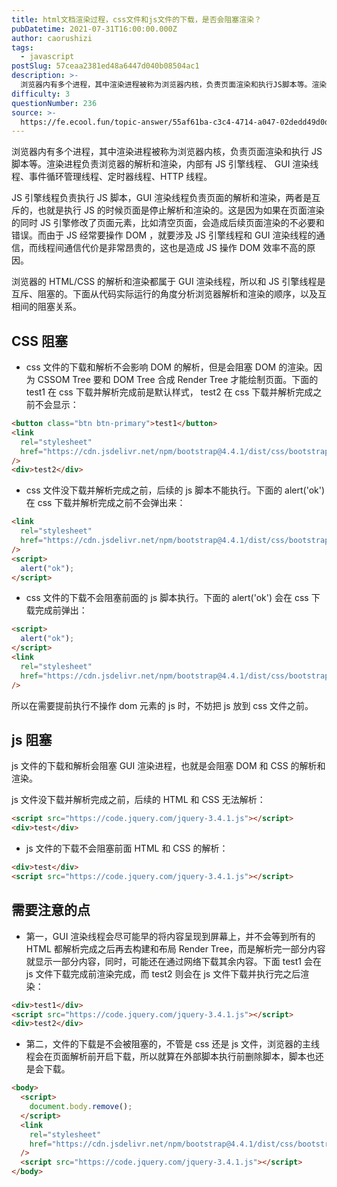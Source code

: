 ```yaml
---
title: html文档渲染过程，css文件和js文件的下载，是否会阻塞渲染？
pubDatetime: 2021-07-31T16:00:00.000Z
author: caorushizi
tags:
  - javascript
postSlug: 57ceaa2381ed48a6447d040b08504ac1
description: >-
  浏览器内有多个进程，其中渲染进程被称为浏览器内核，负责页面渲染和执行JS脚本等。渲染进程负责浏览器的解析和渲染，内部有JS引擎线程、GUI渲染线程、事件循环管理线程、定时器线程、HTTP线程。JS引擎
difficulty: 3
questionNumber: 236
source: >-
  https://fe.ecool.fun/topic-answer/55af61ba-c3c4-4714-a047-02dedd49d0df?orderBy=updateTime&order=desc&tagId=10
---
```


浏览器内有多个进程，其中渲染进程被称为浏览器内核，负责页面渲染和执行 JS 脚本等。渲染进程负责浏览器的解析和渲染，内部有 JS 引擎线程、 GUI 渲染线程、事件循环管理线程、定时器线程、HTTP 线程。

JS 引擎线程负责执行 JS 脚本，GUI 渲染线程负责页面的解析和渲染，两者是互斥的，也就是执行 JS 的时候页面是停止解析和渲染的。这是因为如果在页面渲染的同时 JS 引擎修改了页面元素，比如清空页面，会造成后续页面渲染的不必要和错误。而由于 JS 经常要操作 DOM ，就要涉及 JS 引擎线程和 GUI 渲染线程的通信，而线程间通信代价是非常昂贵的，这也是造成 JS 操作 DOM 效率不高的原因。

浏览器的 HTML/CSS 的解析和渲染都属于 GUI 渲染线程，所以和 JS 引擎线程是互斥、阻塞的。下面从代码实际运行的角度分析浏览器解析和渲染的顺序，以及互相间的阻塞关系。

## CSS 阻塞

- css 文件的下载和解析不会影响 DOM 的解析，但是会阻塞 DOM 的渲染。因为 CSSOM Tree 要和 DOM Tree 合成 Render Tree 才能绘制页面。下面的 test1 在 css 下载并解析完成前是默认样式， test2 在 css 下载并解析完成之前不会显示：

```html
<button class="btn btn-primary">test1</button>
<link
  rel="stylesheet"
  href="https://cdn.jsdelivr.net/npm/bootstrap@4.4.1/dist/css/bootstrap.min.css"
/>
<div>test2</div>
```

- css 文件没下载并解析完成之前，后续的 js 脚本不能执行。下面的 alert('ok') 在 css 下载并解析完成之前不会弹出来：

```html
<link
  rel="stylesheet"
  href="https://cdn.jsdelivr.net/npm/bootstrap@4.4.1/dist/css/bootstrap.min.css"
/>
<script>
  alert("ok");
</script>
```

- css 文件的下载不会阻塞前面的 js 脚本执行。下面的 alert('ok') 会在 css 下载完成前弹出：

```html
<script>
  alert("ok");
</script>
<link
  rel="stylesheet"
  href="https://cdn.jsdelivr.net/npm/bootstrap@4.4.1/dist/css/bootstrap.min.css"
/>
```

所以在需要提前执行不操作 dom 元素的 js 时，不妨把 js 放到 css 文件之前。

## js 阻塞

js 文件的下载和解析会阻塞 GUI 渲染进程，也就是会阻塞 DOM 和 CSS 的解析和渲染。

js 文件没下载并解析完成之前，后续的 HTML 和 CSS 无法解析：

```html
<script src="https://code.jquery.com/jquery-3.4.1.js"></script>
<div>test</div>
```

- js 文件的下载不会阻塞前面 HTML 和 CSS 的解析：

```html
<div>test</div>
<script src="https://code.jquery.com/jquery-3.4.1.js"></script>
```

## 需要注意的点

- 第一，GUI 渲染线程会尽可能早的将内容呈现到屏幕上，并不会等到所有的 HTML 都解析完成之后再去构建和布局 Render Tree，而是解析完一部分内容就显示一部分内容，同时，可能还在通过网络下载其余内容。下面 test1 会在 js 文件下载完成前渲染完成，而 test2 则会在 js 文件下载并执行完之后渲染：

```html
<div>test1</div>
<script src="https://code.jquery.com/jquery-3.4.1.js"></script>
<div>test2</div>
```

- 第二，文件的下载是不会被阻塞的，不管是 css 还是 js 文件，浏览器的主线程会在页面解析前开启下载，所以就算在外部脚本执行前删除脚本，脚本也还是会下载。

```html
<body>
  <script>
    document.body.remove();
  </script>
  <link
    rel="stylesheet"
    href="https://cdn.jsdelivr.net/npm/bootstrap@4.4.1/dist/css/bootstrap.min.css"
  />
  <script src="https://code.jquery.com/jquery-3.4.1.js"></script>
</body>
```

